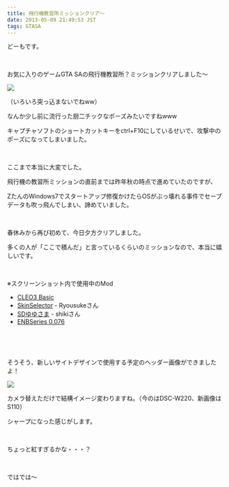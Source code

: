 ```yaml
---
title: 飛行機教習所ミッションクリア〜
date: 2013-05-09 21:49:53 JST
tags: GTASA
---
```

<p>どーもです。</p>
<p>&nbsp;</p>
<p>お気に入りのゲームGTA SAの飛行機教習所？ミッションクリアしました〜</p>
<p><img src="https://lh3.googleusercontent.com/-SACQAlBCyRU/UYuXBJ5LsJI/AAAAAAAACFE/__8YTTa6lNw/s640/gta_sa%25202013-05-09%252019-36-06-69.png" /></p>
<p>（いろいろ突っ込まないでねww）</p>
<p>なんか少し前に流行った厨二チックなポーズみたいですねwww</p>
<p>キャプチャソフトのショートカットキーをctrl+F10にしているせいで、攻撃中のポーズになってしまいました。</p>
<p>&nbsp;</p>
<p>ここまで本当に大変でした。</p>
<p>飛行機の教習所ミッションの直前までは昨年秋の時点で進めていたのですが、</p>
<p>ZたんのWindows7でスタートアップ修復かけたらOSがぶっ壊れる事件でセーブデータも吹っ飛んでしまい、諦めていました。</p>
<p>&nbsp;</p>
<p>春休みから再び初めて、今日夕方クリアしました。</p>
<p>多くの人が「ここで積んだ」と言っているくらいのミッションなので、本当に嬉しいです。</p>
<p>&nbsp;</p>
<p>※スクリーンショット内で使用中のMod</p>
<ul>
<li><a href="http://zazmahall.de/ZAZGTASANATORIUM/CLEO3BASIC.htm#CLEO3BASIC_eng">CLEO3 Basic</a></li>
<li><a href="http://hotmist.ddo.jp/cleomod/skin/index.html">SkinSelector</a> - Ryousukeさん</li>
<li><a href="http://saisyonohonban.blog120.fc2.com/blog-entry-21.html">SDゆゆさま</a> - shikiさん</li>
<li><a href="http://www.enbdev.com/mod_gtasa_v0076.htm">ENBSeries 0.076</a></li>
</ul>
<p>&nbsp;</p>
<p>&nbsp;</p>
<p>そうそう、新しいサイトデザインで使用する予定のヘッダー画像ができましたよ！</p>
<p><img src="https://lh6.googleusercontent.com/-Lj6_ciMJZhg/UYuW-CkmfWI/AAAAAAAACE8/q4qkJ9JtLwc/s640/IMG_0128.jpg" /></p>
<p>カメラ替えただけで結構イメージ変わりますね。（今のはDSC-W220、新画像はS110）</p>
<p>シャープになった感じがします。</p>
<p>&nbsp;</p>
<p>ちょっと紅すぎるかな・・・？</p>
<p>&nbsp;</p>
<p>ではでは〜</p>
